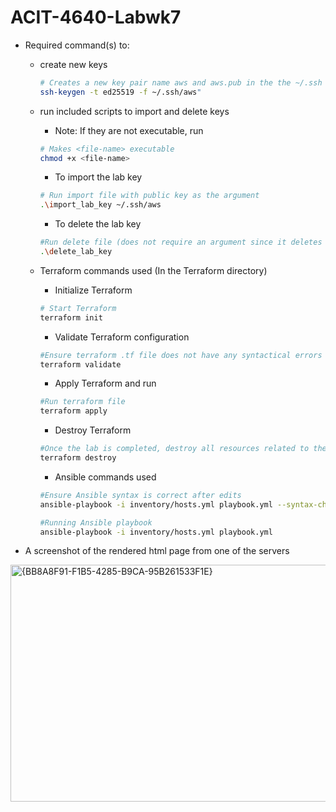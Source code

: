 # ACIT-4640-Labwk7
- Required command(s) to: 
  - create new keys
    ```sh
    # Creates a new key pair name aws and aws.pub in the the ~/.ssh folder
    ssh-keygen -t ed25519 -f ~/.ssh/aws"
    ```
  - run included scripts to import and delete keys
    - Note: If they are not executable, run 
    ```sh 
    # Makes <file-name> executable
    chmod +x <file-name>
    ```
    - To import the lab key
    ```sh 
    # Run import file with public key as the argument
    .\import_lab_key ~/.ssh/aws
    ```
    - To delete the lab key
    ```sh 
    #Run delete file (does not require an argument since it deletes based on the name of the key in the file)
    .\delete_lab_key
    ```

  - Terraform commands used (In the Terraform directory)
    - Initialize Terraform
    ```sh
    # Start Terraform
    terraform init
    ```
    - Validate Terraform configuration
    ```sh
    #Ensure terraform .tf file does not have any syntactical errors
    terraform validate
    ```
    - Apply Terraform and run
    ```sh
    #Run terraform file
    terraform apply
    ```
    - Destroy Terraform
    ```sh
    #Once the lab is completed, destroy all resources related to the terraform file
    terraform destroy
    ```
    - Ansible commands used
    ```sh
    #Ensure Ansible syntax is correct after edits
    ansible-playbook -i inventory/hosts.yml playbook.yml --syntax-check

    #Running Ansible playbook
    ansible-playbook -i inventory/hosts.yml playbook.yml
    ```


- A screenshot of the rendered html page from one of the servers
<img width="1048" height="379" alt="{BB8A8F91-F1B5-4285-B9CA-95B261533F1E}" src="https://github.com/user-attachments/assets/1c85a1d2-c941-496f-97c7-380bee01b229" />


